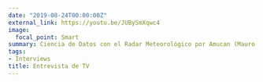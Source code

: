 ```yaml
---
date: "2019-08-24T00:00:00Z"
external_link: https://youtu.be/JUBySmXqwc4
image:
  focal_point: Smart
summary: Ciencia de Datos con el Radar Meteorológico por Amucan (Mauro Marmirolli)
tags:
- Interviews
title: Entrevista de TV
---
```

